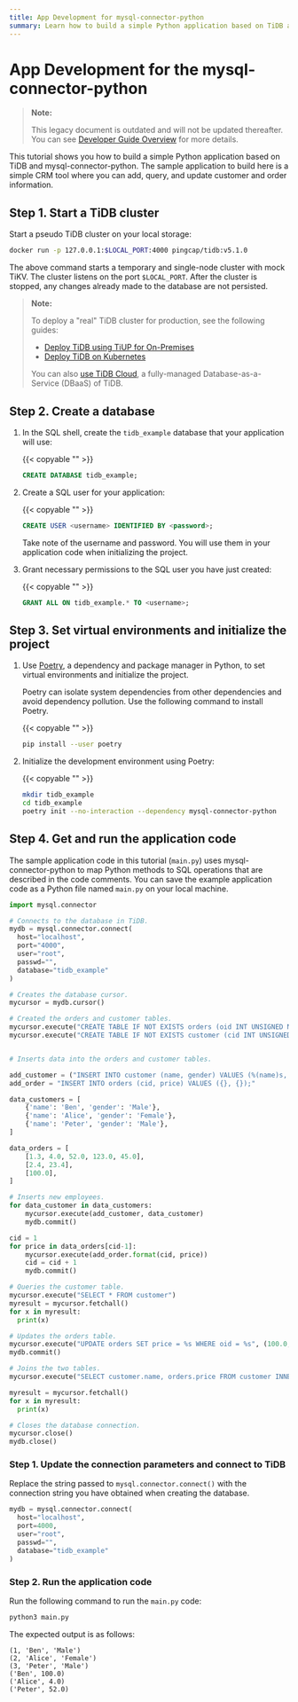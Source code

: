 ```yaml
---
title: App Development for mysql-connector-python
summary: Learn how to build a simple Python application based on TiDB and mysql-connector-python.
---
```


# App Development for the mysql-connector-python

> **Note:**
>
> This legacy document is outdated and will not be updated thereafter. You can see [Developer Guide Overview](/develop/dev-guide-overview.md) for more details.

This tutorial shows you how to build a simple Python application based on TiDB and mysql-connector-python. The sample application to build here is a simple CRM tool where you can add, query, and update customer and order information.

## Step 1. Start a TiDB cluster

Start a pseudo TiDB cluster on your local storage:

```bash
docker run -p 127.0.0.1:$LOCAL_PORT:4000 pingcap/tidb:v5.1.0
```

The above command starts a temporary and single-node cluster with mock TiKV. The cluster listens on the port `$LOCAL_PORT`. After the cluster is stopped, any changes already made to the database are not persisted.

> **Note:**
>
> To deploy a "real" TiDB cluster for production, see the following guides:
>
> + [Deploy TiDB using TiUP for On-Premises](https://docs.pingcap.com/tidb/v5.1/production-deployment-using-tiup)
> + [Deploy TiDB on Kubernetes](https://docs.pingcap.com/tidb-in-kubernetes/stable)
>
> You can also [use TiDB Cloud](https://pingcap.com/products/tidbcloud/), a fully-managed Database-as-a-Service (DBaaS) of TiDB.

## Step 2. Create a database

1. In the SQL shell, create the `tidb_example` database that your application will use:

    {{< copyable "" >}}

    ```sql
    CREATE DATABASE tidb_example;
    ```

2. Create a SQL user for your application:

    {{< copyable "" >}}

    ```sql
    CREATE USER <username> IDENTIFIED BY <password>;
    ```

    Take note of the username and password. You will use them in your application code when initializing the project.

3. Grant necessary permissions to the SQL user you have just created:

    {{< copyable "" >}}

    ```sql
    GRANT ALL ON tidb_example.* TO <username>;
    ```

## Step 3. Set virtual environments and initialize the project

1. Use [Poetry](https://python-poetry.org/docs/), a dependency and package manager in Python, to set virtual environments and initialize the project.

    Poetry can isolate system dependencies from other dependencies and avoid dependency pollution. Use the following command to install Poetry.

    {{< copyable "" >}}

    ```bash
    pip install --user poetry
    ```

2. Initialize the development environment using Poetry:

    {{< copyable "" >}}

    ```bash
    mkdir tidb_example
    cd tidb_example
    poetry init --no-interaction --dependency mysql-connector-python
    ```

## Step 4. Get and run the application code

The sample application code in this tutorial (`main.py`) uses mysql-connector-python to map Python methods to SQL operations that are described in the code comments. You can save the example application code as a Python file named `main.py` on your local machine.

```python
import mysql.connector

# Connects to the database in TiDB.
mydb = mysql.connector.connect(
  host="localhost",
  port="4000",
  user="root",
  passwd="",
  database="tidb_example"
)

# Creates the database cursor.
mycursor = mydb.cursor()

# Created the orders and customer tables.
mycursor.execute("CREATE TABLE IF NOT EXISTS orders (oid INT UNSIGNED NOT NULL PRIMARY KEY AUTO_INCREMENT, cid INT UNSIGNED, price FLOAT);")
mycursor.execute("CREATE TABLE IF NOT EXISTS customer (cid INT UNSIGNED NOT NULL PRIMARY KEY AUTO_INCREMENT, name VARCHAR(255), gender ENUM ('Male', 'Female') NOT NULL)")


# Inserts data into the orders and customer tables.

add_customer = ("INSERT INTO customer (name, gender) VALUES (%(name)s, %(gender)s);")
add_order = "INSERT INTO orders (cid, price) VALUES ({}, {});"

data_customers = [
    {'name': 'Ben', 'gender': 'Male'},
    {'name': 'Alice', 'gender': 'Female'},
    {'name': 'Peter', 'gender': 'Male'},
]

data_orders = [
    [1.3, 4.0, 52.0, 123.0, 45.0],
    [2.4, 23.4],
    [100.0],
]

# Inserts new employees.
for data_customer in data_customers:
    mycursor.execute(add_customer, data_customer)
    mydb.commit()

cid = 1
for price in data_orders[cid-1]:
    mycursor.execute(add_order.format(cid, price))
    cid = cid + 1
    mydb.commit()

# Queries the customer table.
mycursor.execute("SELECT * FROM customer")
myresult = mycursor.fetchall()
for x in myresult:
  print(x)

# Updates the orders table.
mycursor.execute("UPDATE orders SET price = %s WHERE oid = %s", (100.0, 1))
mydb.commit()

# Joins the two tables.
mycursor.execute("SELECT customer.name, orders.price FROM customer INNER JOIN orders ON customer.cid = orders.cid")

myresult = mycursor.fetchall()
for x in myresult:
  print(x)

# Closes the database connection.
mycursor.close()
mydb.close()
```

### Step 1. Update the connection parameters and connect to TiDB

Replace the string passed to `mysql.connector.connect()` with the connection string you have obtained when creating the database.

```python
mydb = mysql.connector.connect(
  host="localhost",
  port=4000,
  user="root",
  passwd="",
  database="tidb_example"
)
```

### Step 2. Run the application code

Run the following command to run the `main.py` code:

```python
python3 main.py
```

The expected output is as follows:

```
(1, 'Ben', 'Male')
(2, 'Alice', 'Female')
(3, 'Peter', 'Male')
('Ben', 100.0)
('Alice', 4.0)
('Peter', 52.0)
```

